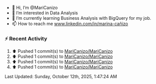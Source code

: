 - 👋 Hi, I’m @MariCanizo
- 👀 I’m interested in Data Analysis
- 🌱 I’m currently learning Business Analysis with BigQuery for my job.
- 📫 How to reach me www.linkedin.com/in/marina-cañizo


### :zap: Recent Activity
<!--RECENT_ACTIVITY:start-->
1. ⬆️ Pushed 1 commit(s) to [MariCanizo/MariCanizo](https://github.com/MariCanizo/MariCanizo)<br>
2. ⬆️ Pushed 1 commit(s) to [MariCanizo/MariCanizo](https://github.com/MariCanizo/MariCanizo)<br>
3. ⬆️ Pushed 1 commit(s) to [MariCanizo/MariCanizo](https://github.com/MariCanizo/MariCanizo)<br>
4. ⬆️ Pushed 1 commit(s) to [MariCanizo/MariCanizo](https://github.com/MariCanizo/MariCanizo)<br>
<!--RECENT_ACTIVITY:end-->
<!--RECENT_ACTIVITY:last_update-->
Last Updated: Sunday, October 12th, 2025, 1:47:24 AM
<!--RECENT_ACTIVITY:last_update_end-->
